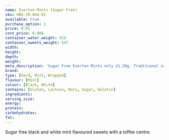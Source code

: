 ```yaml
---
name: Everton Mints (Sugar Free)
sku: HBG-JR-044-02
available: true
purchase_option: 1
price: 0.01
cost_price: 0.008
container_water_weight: 919
container_sweets_weight: 547
width: 
height: 
depth: 
weight: 
meta_description: 'Sugar Free Everton Mints only ú1.20g. Traditional sweets and more at Humbugs Confectionery Store. Specialists in satisfying your sweet tooth!'
brand: 
type: [Hard, Mint, Wrapped]
flavour: [Mint]
colour: [Black, White]
contains: [Gluten, Lactose, Nuts, Sugar, Gelatin]
ingredients: 
serving_size: 
energy: 
protein: 
carbohydrates: 
fat: 
---
```

Sugar free black and white mint flavoured sweets with a toffee centre.